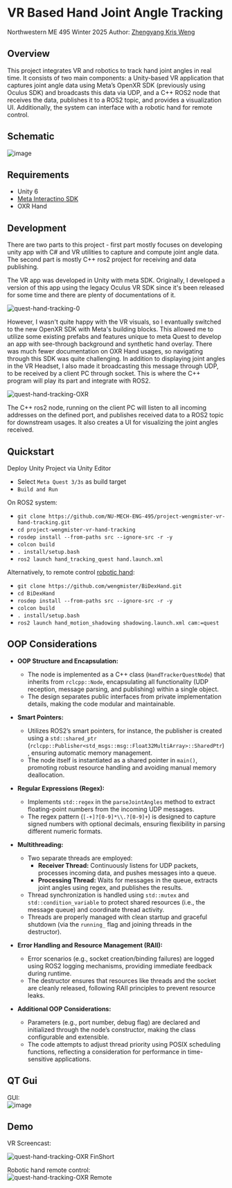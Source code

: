 # VR Based Hand Joint Angle Tracking
Northwestern ME 495 Winter 2025
Author: [Zhengyang Kris Weng](https://wengmister.github.io/)

## Overview
This project integrates VR and robotics to track hand joint angles in real time. It consists of two main components: a Unity-based VR application that captures joint angle data using Meta’s OpenXR SDK (previously using Oculus SDK) and broadcasts this data via UDP, and a C++ ROS2 node that receives the data, publishes it to a ROS2 topic, and provides a visualization UI. Additionally, the system can interface with a robotic hand for remote control.

## Schematic

![image](https://github.com/user-attachments/assets/3b029a6e-b938-49da-9050-409bfc95cc9b)

## Requirements

- Unity 6
- [Meta Interactino SDK](https://developers.meta.com/horizon/documentation/unity/unity-isdk-interaction-sdk-overview/)
- OXR Hand

## Development

There are two parts to this project - first part mostly focuses on developing unity app with C# and VR utilities to capture and compute joint angle data. The second part is mostly C++ ros2 project for receiving and data publishing.

The VR app was developed in Unity with meta SDK. Originally, I developed a version of this app using the legacy Oculus VR SDK since it's been released for some time and there are plenty of documentations of it.  

![quest-hand-tracking-0](https://github.com/user-attachments/assets/68ea856d-b601-449d-8e76-2763f2d7fafe)

However, I wasn't quite happy with the VR visuals, so I evantually switched to the new OpenXR SDK with Meta's building blocks. This allowed me to utilize some existing prefabs and features unique to meta Quest to develop an app with see-through background and synthetic hand overlay. There was much fewer documentation on OXR Hand usages, so navigating through this SDK was quite challenging. In addition to displaying joint angles in the VR Headset, I also made it broadcasting this message through UDP, to be received by a client PC through socket. This is where the C++ program will play its part and integrate with ROS2.    


![quest-hand-tracking-OXR](https://github.com/user-attachments/assets/7a6bdc8c-7d12-4ca9-99d1-74bc6c4448e3)

The C++ ros2 node, running on the client PC will listen to all incoming addresses on the defined port, and publishes received data to a ROS2 topic for downstream usages. It also creates a UI for visualizing the joint angles received.

## Quickstart

Deploy Unity Project via Unity Editor
- Select `Meta Quest 3/3s` as build target
- `Build and Run`

On ROS2 system:
- `git clone https://github.com/NU-MECH-ENG-495/project-wengmister-vr-hand-tracking.git`
- `cd project-wengmister-vr-hand-tracking`
- `rosdep install --from-paths src --ignore-src -r -y`
- `colcon build`
- `. install/setup.bash`
- `ros2 launch hand_tracking_quest hand.launch.xml`



Alternatively, to remote control [robotic hand](https://github.com/wengmister/Dex_Hand_MSR):
- `git clone https://github.com/wengmister/BiDexHand.git`
- `cd BiDexHand`
- `rosdep install --from-paths src --ignore-src -r -y`
- `colcon build`
- `. install/setup.bash`
- `ros2 launch hand_motion_shadowing shadowing.launch.xml cam:=quest`

## OOP Considerations

- **OOP Structure and Encapsulation:**
  - The node is implemented as a C++ class (`HandTrackerQuestNode`) that inherits from `rclcpp::Node`, encapsulating all functionality (UDP reception, message parsing, and publishing) within a single object.
  - The design separates public interfaces from private implementation details, making the code modular and maintainable.

- **Smart Pointers:**
  - Utilizes ROS2’s smart pointers, for instance, the publisher is created using a `std::shared_ptr` (`rclcpp::Publisher<std_msgs::msg::Float32MultiArray>::SharedPtr`), ensuring automatic memory management.
  - The node itself is instantiated as a shared pointer in `main()`, promoting robust resource handling and avoiding manual memory deallocation.

- **Regular Expressions (Regex):**
  - Implements `std::regex` in the `parseJointAngles` method to extract floating-point numbers from the incoming UDP messages.
  - The regex pattern (`[-+]?[0-9]*\\.?[0-9]+`) is designed to capture signed numbers with optional decimals, ensuring flexibility in parsing different numeric formats.

- **Multithreading:**
  - Two separate threads are employed:
    - **Receiver Thread:** Continuously listens for UDP packets, processes incoming data, and pushes messages into a queue.
    - **Processing Thread:** Waits for messages in the queue, extracts joint angles using regex, and publishes the results.
  - Thread synchronization is handled using `std::mutex` and `std::condition_variable` to protect shared resources (i.e., the message queue) and coordinate thread activity.
  - Threads are properly managed with clean startup and graceful shutdown (via the `running_` flag and joining threads in the destructor).

- **Error Handling and Resource Management (RAII):**
  - Error scenarios (e.g., socket creation/binding failures) are logged using ROS2 logging mechanisms, providing immediate feedback during runtime.
  - The destructor ensures that resources like threads and the socket are cleanly released, following RAII principles to prevent resource leaks.

- **Additional OOP Considerations:**
  - Parameters (e.g., port number, debug flag) are declared and initialized through the node’s constructor, making the class configurable and extensible.
  - The code attempts to adjust thread priority using POSIX scheduling functions, reflecting a consideration for performance in time-sensitive applications.

## QT Gui
GUI:    
![image](https://github.com/user-attachments/assets/38c1c132-dfe4-4926-92d2-5c790d5c0728)


## Demo
VR Screencast:  

![quest-hand-tracking-OXR FinShort](https://github.com/user-attachments/assets/028d226d-eabc-4ab9-a0d7-5991a8760815)


Robotic hand remote control:    
![quest-hand-tracking-OXR Remote](https://github.com/user-attachments/assets/8e70620f-20d8-470f-9a47-385d7f58150f)

